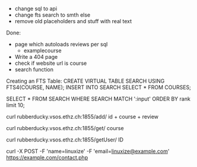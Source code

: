 - change sql to api
- change fts search to smth else
- remove old placeholders and stuff with real text

Done:
- page which autoloads reviews per sql
  - examplecourse
- Write a 404 page
- check if website url is course
- search function
 

Creating an FTS Table:
CREATE VIRTUAL TABLE SEARCH USING FTS4(COURSE, NAME);
INSERT INTO SEARCH SELECT * FROM COURSES;

SELECT * FROM SEARCH WHERE SEARCH MATCH ':input' ORDER BY rank limit 10;

curl rubberducky.vsos.ethz.ch:1855/add/ id + course + review

curl rubberducky.vsos.ethz.ch:1855/get/ course

curl rubberducky.vsos.ethz.ch:1855/getUser/ ID


curl -X POST -F 'name=linuxize' -F 'email=linuxize@example.com' https://example.com/contact.php